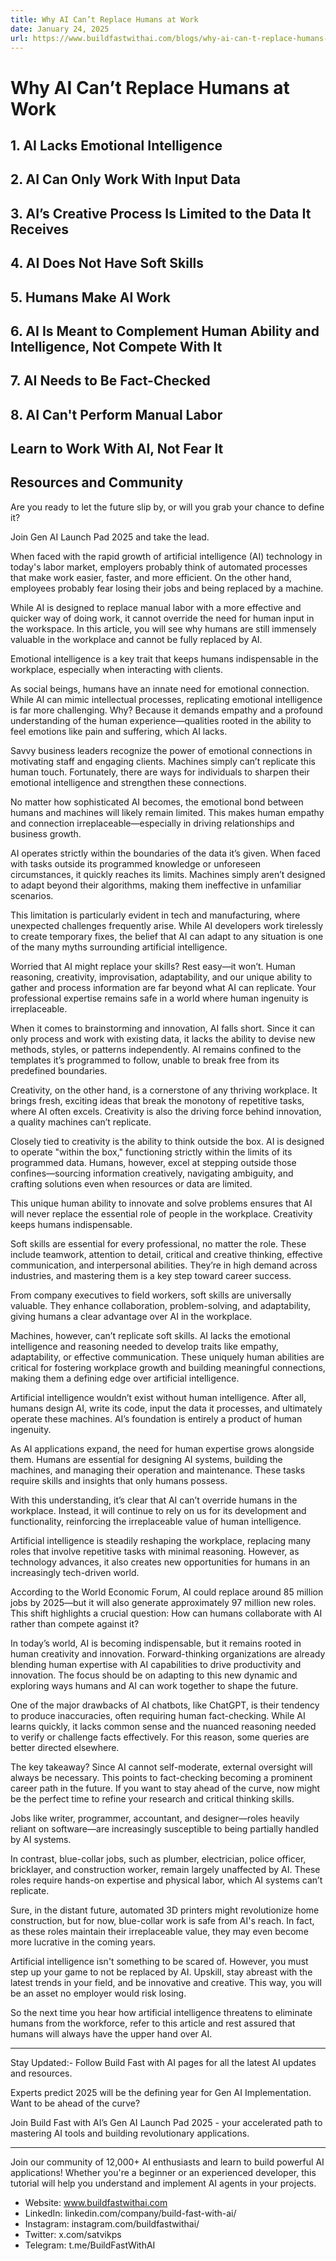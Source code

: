 ```yaml
---
title: Why AI Can’t Replace Humans at Work
date: January 24, 2025
url: https://www.buildfastwithai.com/blogs/why-ai-can-t-replace-humans-at-work
---
```


# Why AI Can’t Replace Humans at Work

## 1. AI Lacks Emotional Intelligence

## 2. AI Can Only Work With Input Data

## 3. AI’s Creative Process Is Limited to the Data It Receives

## 4. AI Does Not Have Soft Skills

## 5. Humans Make AI Work

## 6. AI Is Meant to Complement Human Ability and Intelligence, Not Compete With It

## 7. AI Needs to Be Fact-Checked

## 8. AI Can't Perform Manual Labor

## Learn to Work With AI, Not Fear It

## Resources and Community

Are you ready to let the future slip by, or will you grab your chance to define it?

Join Gen AI Launch Pad 2025 and take the lead.

When faced with the rapid growth of artificial intelligence (AI) technology in today's labor market, employers probably think of automated processes that make work easier, faster, and more efficient. On the other hand, employees probably fear losing their jobs and being replaced by a machine.

While AI is designed to replace manual labor with a more effective and quicker way of doing work, it cannot override the need for human input in the workspace. In this article, you will see why humans are still immensely valuable in the workplace and cannot be fully replaced by AI.

Emotional intelligence is a key trait that keeps humans indispensable in the workplace, especially when interacting with clients.

As social beings, humans have an innate need for emotional connection. While AI can mimic intellectual processes, replicating emotional intelligence is far more challenging. Why? Because it demands empathy and a profound understanding of the human experience—qualities rooted in the ability to feel emotions like pain and suffering, which AI lacks.

Savvy business leaders recognize the power of emotional connections in motivating staff and engaging clients. Machines simply can’t replicate this human touch. Fortunately, there are ways for individuals to sharpen their emotional intelligence and strengthen these connections.

No matter how sophisticated AI becomes, the emotional bond between humans and machines will likely remain limited. This makes human empathy and connection irreplaceable—especially in driving relationships and business growth.

AI operates strictly within the boundaries of the data it’s given. When faced with tasks outside its programmed knowledge or unforeseen circumstances, it quickly reaches its limits. Machines simply aren’t designed to adapt beyond their algorithms, making them ineffective in unfamiliar scenarios.

This limitation is particularly evident in tech and manufacturing, where unexpected challenges frequently arise. While AI developers work tirelessly to create temporary fixes, the belief that AI can adapt to any situation is one of the many myths surrounding artificial intelligence.

Worried that AI might replace your skills? Rest easy—it won’t. Human reasoning, creativity, improvisation, adaptability, and our unique ability to gather and process information are far beyond what AI can replicate. Your professional expertise remains safe in a world where human ingenuity is irreplaceable.

When it comes to brainstorming and innovation, AI falls short. Since it can only process and work with existing data, it lacks the ability to devise new methods, styles, or patterns independently. AI remains confined to the templates it’s programmed to follow, unable to break free from its predefined boundaries.

Creativity, on the other hand, is a cornerstone of any thriving workplace. It brings fresh, exciting ideas that break the monotony of repetitive tasks, where AI often excels. Creativity is also the driving force behind innovation, a quality machines can’t replicate.

Closely tied to creativity is the ability to think outside the box. AI is designed to operate "within the box," functioning strictly within the limits of its programmed data. Humans, however, excel at stepping outside those confines—sourcing information creatively, navigating ambiguity, and crafting solutions even when resources or data are limited.

This unique human ability to innovate and solve problems ensures that AI will never replace the essential role of people in the workplace. Creativity keeps humans indispensable.

Soft skills are essential for every professional, no matter the role. These include teamwork, attention to detail, critical and creative thinking, effective communication, and interpersonal abilities. They’re in high demand across industries, and mastering them is a key step toward career success.

From company executives to field workers, soft skills are universally valuable. They enhance collaboration, problem-solving, and adaptability, giving humans a clear advantage over AI in the workplace.

Machines, however, can’t replicate soft skills. AI lacks the emotional intelligence and reasoning needed to develop traits like empathy, adaptability, or effective communication. These uniquely human abilities are critical for fostering workplace growth and building meaningful connections, making them a defining edge over artificial intelligence.

Artificial intelligence wouldn’t exist without human intelligence. After all, humans design AI, write its code, input the data it processes, and ultimately operate these machines. AI’s foundation is entirely a product of human ingenuity.

As AI applications expand, the need for human expertise grows alongside them. Humans are essential for designing AI systems, building the machines, and managing their operation and maintenance. These tasks require skills and insights that only humans possess.

With this understanding, it’s clear that AI can’t override humans in the workplace. Instead, it will continue to rely on us for its development and functionality, reinforcing the irreplaceable value of human intelligence.

Artificial intelligence is steadily reshaping the workplace, replacing many roles that involve repetitive tasks with minimal reasoning. However, as technology advances, it also creates new opportunities for humans in an increasingly tech-driven world.

According to the World Economic Forum, AI could replace around 85 million jobs by 2025—but it will also generate approximately 97 million new roles. This shift highlights a crucial question: How can humans collaborate with AI rather than compete against it?

In today’s world, AI is becoming indispensable, but it remains rooted in human creativity and innovation. Forward-thinking organizations are already blending human expertise with AI capabilities to drive productivity and innovation. The focus should be on adapting to this new dynamic and exploring ways humans and AI can work together to shape the future.

One of the major drawbacks of AI chatbots, like ChatGPT, is their tendency to produce inaccuracies, often requiring human fact-checking. While AI learns quickly, it lacks common sense and the nuanced reasoning needed to verify or challenge facts effectively. For this reason, some queries are better directed elsewhere.

The key takeaway? Since AI cannot self-moderate, external oversight will always be necessary. This points to fact-checking becoming a prominent career path in the future. If you want to stay ahead of the curve, now might be the perfect time to refine your research and critical thinking skills.

Jobs like writer, programmer, accountant, and designer—roles heavily reliant on software—are increasingly susceptible to being partially handled by AI systems.

In contrast, blue-collar jobs, such as plumber, electrician, police officer, bricklayer, and construction worker, remain largely unaffected by AI. These roles require hands-on expertise and physical labor, which AI systems can’t replicate.

Sure, in the distant future, automated 3D printers might revolutionize home construction, but for now, blue-collar work is safe from AI's reach. In fact, as these roles maintain their irreplaceable value, they may even become more lucrative in the coming years.

Artificial intelligence isn't something to be scared of. However, you must step up your game to not be replaced by AI. Upskill, stay abreast with the latest trends in your field, and be innovative and creative. This way, you will be an asset no employer would risk losing.

So the next time you hear how artificial intelligence threatens to eliminate humans from the workforce, refer to this article and rest assured that humans will always have the upper hand over AI.

---------------------------

Stay Updated:- Follow Build Fast with AI pages for all the latest AI updates and resources.

Experts predict 2025 will be the defining year for Gen AI Implementation. Want to be ahead of the curve?

Join Build Fast with AI’s Gen AI Launch Pad 2025 - your accelerated path to mastering AI tools and building revolutionary applications.

---------------------------

Join our community of 12,000+ AI enthusiasts and learn to build powerful AI applications! Whether you're a beginner or an experienced developer, this tutorial will help you understand and implement AI agents in your projects.

* Website: www.buildfastwithai.com
* LinkedIn: linkedin.com/company/build-fast-with-ai/
* Instagram: instagram.com/buildfastwithai/
* Twitter: x.com/satvikps
* Telegram: t.me/BuildFastWithAI

